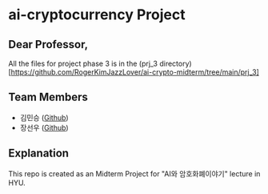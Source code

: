 # ai-cryptocurrency Project
## Dear Professor,
All the files for project phase 3 is in the (prj_3 directory)[https://github.com/RogerKimJazzLover/ai-crypto-midterm/tree/main/prj_3]

## Team Members
- 김민승 ([Github](github.com/rogerkimjazzlover))
- 장선우 ([Github](https://github.com/banbanmu-han))

## Explanation
This repo is created as an Midterm Project for "AI와 암호화폐이야기"  lecture in HYU.

